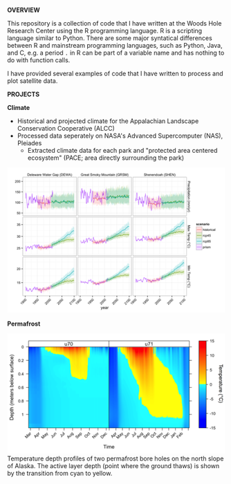 **OVERVIEW**

This repository is a collection of code that I have written at the Woods Hole Research Center using the R programming language. R is a scripting language similar to Python. There are some major syntatical differences between R and mainstream programming languages, such as Python, Java, and C, e.g. a period `.` in R can be part of a variable name and has nothing to do with function calls.

I have provided several examples of code that I have written to process and plot satellite data.

**PROJECTS**

**Climate**
- Historical and projected climate for the Appalachian Landscape Conservation Cooperative (ALCC)
- Processed data seperately on NASA's Advanced Supercomputer (NAS), Pleiades
	- Extracted climate data for each park and "protected area centered ecosystem" (PACE; area directly surrounding the park)

![Alt text](/climate/plots/alcc_pace_prism_dcp30_plots_metric.png?raw=true "ALCC Climate Plot")

**Permafrost**

![Alt text](/permafrost/fig_2_tsp_freeze_thaw_depth_temp.png?raw=true "ALCC Climate Plot")
Temperature depth profiles of two permafrost bore holes on the north slope of Alaska. The active layer depth (point where the ground thaws) is shown by the transition from cyan to yellow. 

